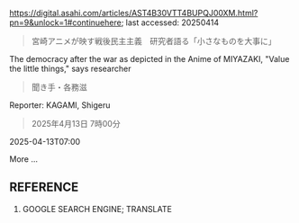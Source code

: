 https://digital.asahi.com/articles/AST4B30VTT4BUPQJ00XM.html?pn=9&unlock=1#continuehere; last accessed: 20250414

> 宮崎アニメが映す戦後民主主義　研究者語る「小さなものを大事に」

The democracy after the war as depicted in the Anime of MIYAZAKI, "Value the little things," says researcher

> 聞き手・各務滋

Reporter: KAGAMI, Shigeru

> 2025年4月13日 7時00分

2025-04-13T07:00

More ...

## REFERENCE

1) GOOGLE SEARCH ENGINE; TRANSLATE